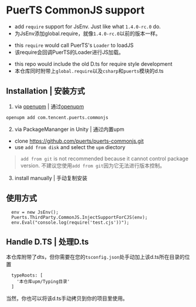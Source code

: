 # PuerTS CommonJS support

* add `require` support for JsEnv. Just like what `1.4.0-rc.0` do.
* 为JsEnv添加global.require，就像`1.4.0-rc.0`以前的版本一样。

>
* this `require` would call PuerTS's `Loader` to loadJS
* 该require会回调PuerTS的Loader进行JS加载。

>
* this repo would include the old D.ts for require style development
* 本仓库同时附带上`global.require`以及`csharp`和`puerts`模块的d.ts

## Installation | 安装方式
1. via [openupm](https://openupm.com) | 通过[openupm](https://openupm.cn/)
```
openupm add com.tencent.puerts.commonjs
```

2. via PackageMananger in Unity | 通过内置upm
  * clone https://github.com/puerts/puerts-commonjs.git
  * use `add from disk` and select the `upm` diectory

> `add from git` is not recommended because it cannot control package version.
> 不建议您使用`add from git`因为它无法进行版本控制。

3. install manually | 手动复制安装

## 使用方式
```
  env = new JsEnv();
  Puerts.ThirdParty.CommonJS.InjectSupportForCJS(env);
  env.Eval("console.log(require('test.cjs'))");
```

## Handle D.TS | 处理D.ts
本仓库附带了dts，但你需要在您的`tsconfig.json`处手动加上该d.ts所在目录的位置
```
  typeRoots: [
    '本仓库upm/Typing目录'
  ]
```

当然，你也可以将该d.ts手动拷贝到你的项目里使用。